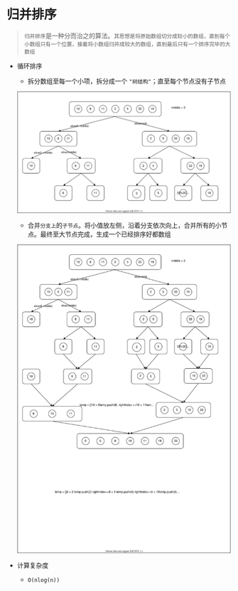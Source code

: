 # 归并排序

> `归并排序`是一种分而治之的算法。`其思想是将原始数组切分成较小的数组，直到每个小数组只有一个位置，接着将小数组归并成较大的数组，直到最后只有一个排序完毕的大数组`

- 循环排序

  - 拆分数组至每一个小项，拆分成一个 `"树结构"`；直至每个节点没有子节点

  ![image text](./images/slice.drawio.svg)

  - 合并`分支上`的`子节点`。将小值放左侧，沿着分支依次向上，合并所有的小节点。最终至大节点完成，生成一个已经排序好都数组

  ![image text](./images/merge.drawio.svg)


- 计算复杂度

  - `O(nlog(n))`